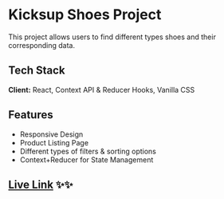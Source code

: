 # Kicksup Shoes Project

This project allows users to find different types shoes and their corresponding data.

## Tech Stack

**Client:** React, Context API & Reducer Hooks, Vanilla CSS

## Features

- Responsive Design
- Product Listing Page
- Different types of filters & sorting options
- Context+Reducer for State Management

## [Live Link](https://shoes-showcase-platform.netlify.app) ✨✨
